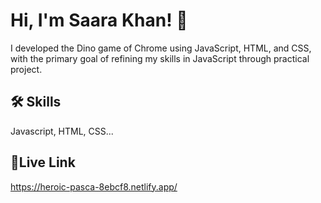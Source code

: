 
# Hi, I'm Saara Khan! 👋


I developed the Dino game of Chrome using JavaScript, HTML, and CSS, with the primary goal of refining my skills in JavaScript through practical project.


## 🛠 Skills
Javascript, HTML, CSS...


## 🔗Live Link
https://heroic-pasca-8ebcf8.netlify.app/
